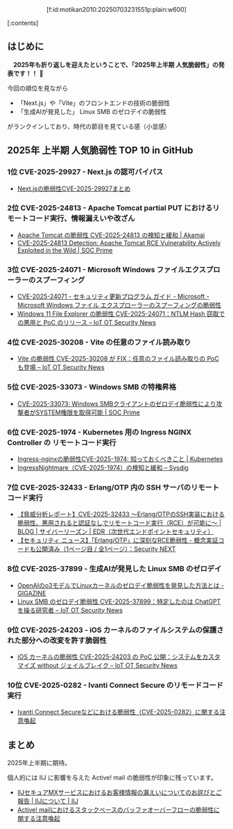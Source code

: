 <div style="text-align:center;">[f:id:motikan2010:20250703231551p:plain:w600]</div>

<div class="contents-box"><p>[:contents]</p></div>

## はじめに

　**2025年も折り返しを迎えたということで、「2025年上半期 人気脆弱性」の発表です！！** 🎉

今回の順位を見ながら

- 「Next.js」や「Vite」のフロントエンドの技術の脆弱性
- 「生成AIが発見した」 Linux SMB のゼロデイの脆弱性

がランクインしており、時代の節目を見ている感（小並感）

## 2025年 上半期 人気脆弱性 TOP 10 in GitHub

### 1位 CVE-2025-29927 - Next.js の認可バイパス

- <span><a href="https://zenn.dev/t3tra/articles/c293410c7daf63" target="_blank">Next.jsの脆弱性CVE-2025-29927まとめ</a></span>

### 2位 CVE-2025-24813 - Apache Tomcat partial PUT におけるリモートコード実行、情報漏えいや改ざん

- <span><a href="https://www.akamai.com/ja/blog/security-research/march-apache-tomcat-path-equivalence-traffic-detections-mitigations" target="_blank">Apache Tomcat の脆弱性 CVE-2025-24813 の検知と緩和 | Akamai</a></span>
- <span><a href="https://socprime.com/ja/blog/detect-cve-2025-24813-exploitation/" target="_blank">CVE-2025-24813 Detection: Apache Tomcat RCE Vulnerability Actively Exploited in the Wild | SOC Prime</a></span>

### 3位 CVE-2025-24071 - Microsoft Windows ファイルエクスプローラーのスプーフィング

- <span><a href="https://msrc.microsoft.com/update-guide/vulnerability/CVE-2025-24071" target="_blank">CVE-2025-24071 - セキュリティ更新プログラム ガイド - Microsoft - Microsoft Windows ファイル エクスプローラーのスプーフィングの脆弱性</a></span>
- <span><a href="https://iototsecnews.jp/2025/05/29/windows-11-file-explorer-vulnerability-enables-ntlm-hash-theft/" target="_blank">Windows 11 File Explorer の脆弱性 CVE-2025-24071：NTLM Hash 窃取での悪用と PoC のリリース – IoT OT Security News</a></span>

### 4位 CVE-2025-30208 - Vite の任意のファイル読み取り

- <span><a href="https://iototsecnews.jp/2025/03/27/millions-at-risk-poc-exploit-releases-for-vite-arbitrary-file-read-flaw-cve-2025-30208/" target="_blank">Vite の脆弱性 CVE-2025-30208 が FIX：任意のファイル読み取りの PoC も登場 – IoT OT Security News</a></span>

### 5位 CVE-2025-33073 - Windows SMB の特権昇格

- <span><a href="https://socprime.com/ja/blog/cve-2025-33073-zero-day-vulnerability/" target="_blank">CVE-2025-33073: Windows SMBクライアントのゼロデイ脆弱性により攻撃者がSYSTEM権限を取得可能 | SOC Prime</a></span>

### 6位 CVE-2025-1974 - Kubernetes 用の Ingress NGINX Controller の リモートコード実行

- <span><a href="https://kubernetes.io/ja/blog/2025/03/24/ingress-nginx-cve-2025-1974/" target="_blank">Ingress-nginxの脆弱性CVE-2025-1974: 知っておくべきこと | Kubernetes</a></span>
- <span><a href="https://sysdig.jp/blog/detecting-and-mitigating-ingressnightmare-cve-2025-1974/" target="_blank">IngressNightmare（CVE-2025-1974）の検知と緩和 – Sysdig</a></span>

### 7位 CVE-2025-32433 - Erlang/OTP 内の SSH サーバのリモートコード実行

- <span><a href="https://www.cybereason.co.jp/blog/threat-analysis-report/13152/" target="_blank">【脅威分析レポート】CVE-2025-32433 〜Erlang/OTPのSSH実装における脆弱性、悪用されると認証なしでリモートコード実行（RCE）が可能に〜 | BLOG | サイバーリーズン | EDR（次世代エンドポイントセキュリティ）</a></span>
- <span><a href="https://www.security-next.com/169684" target="_blank">【セキュリティ ニュース】「Erlang/OTP」に深刻なRCE脆弱性 - 概念実証コードも公開済み（1ページ目 / 全1ページ）：Security NEXT</a></span>

### 8位 CVE-2025-37899 - 生成AIが発見した Linux SMB のゼロデイ

- <span><a href="https://gigazine.net/news/20250527-o3-find-linux-vulnerability/" target="_blank">OpenAIのo3モデルでLinuxカーネルのゼロデイ脆弱性を発見した方法とは - GIGAZINE</a></span>
- <span><a href="https://iototsecnews.jp/2025/05/22/linux-kernel-zero-day-smb-vulnerability-discovered-via-chatgpt/" target="_blank">Linux SMB のゼロデイ脆弱性 CVE-2025-37899：特定したのは ChatGPT を操る研究者 – IoT OT Security News</a></span>

### 9位 CVE-2025-24203 - iOS カーネルのファイルシステムの保護された部分への改変を許す脆弱性

- <span><a href="https://iototsecnews.jp/2025/05/19/poc-released-ios-kernel-flaw-allows-file-system-modification-without-jailbreak/" target="_blank">iOS カーネルの脆弱性 CVE-2025-24203 の PoC 公開：システムをカスタマイズ without ジェイルブレイク – IoT OT Security News</a></span>

### 10位 CVE-2025-0282 - Ivanti Connect Secure のリモードコード実行

- <span><a href="https://www.jpcert.or.jp/at/2025/at250001.html" target="_blank">Ivanti Connect Secureなどにおける脆弱性（CVE-2025-0282）に関する注意喚起</a></span>

## まとめ

 2025年上半期に期待。

個人的には IIJ に影響を与えた Active! mail の脆弱性が印象に残っています。  
- <span><a href="https://www.iij.ad.jp/news/pressrelease/2025/0422-2.html" target="_blank">IIJセキュアMXサービスにおけるお客様情報の漏えいについてのお詫びとご報告 | IIJについて | IIJ</a></span>
- <span><a href="https://www.jpcert.or.jp/at/2025/at250010.html" target="_blank">Active! mailにおけるスタックベースのバッファオーバーフローの脆弱性に関する注意喚起</a></span>
